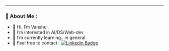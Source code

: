 
---
### :ant: About Me :
- 👋 Hi, I’m Vanshul.
- 👀 I’m interested in AI/DS/Web-dev
- 🌱 I’m currently learning...in general
- :seal: Feel free to contact : [![Linkedin Badge](https://img.shields.io/badge/-Linkedin-blue?style=flat&logo=Linkedin&logoColor=white)](https://www.linkedin.com/in/vanshul-kumar/)




